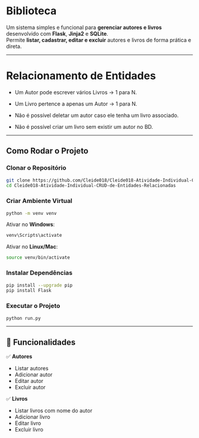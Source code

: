 
# Biblioteca

Um sistema simples e funcional para **gerenciar autores e livros** desenvolvido com **Flask**, **Jinja2** e **SQLite**.  
Permite **listar, cadastrar, editar e excluir** autores e livros de forma prática e direta.

---
# Relacionamento de Entidades
- Um Autor pode escrever vários Livros → 1 para N.

- Um Livro pertence a apenas um Autor → 1 para N.

- Não é possível deletar um autor caso ele tenha um livro associado.

- Não é possível criar um livro sem existir um autor no BD.

---

## Como Rodar o Projeto

### Clonar o Repositório
```bash
git clone https://github.com/Cleide018/Cleide018-Atividade-Individual-CRUD-de-Entidades-Relacionadas.git
cd Cleide018-Atividade-Individual-CRUD-de-Entidades-Relacionadas

```

### Criar Ambiente Virtual
```bash
python -m venv venv
```

Ativar no **Windows**:
```bash
venv\Scripts\activate
```
Ativar no **Linux/Mac**:
```bash
source venv/bin/activate
```

### Instalar Dependências
```bash
pip install --upgrade pip
pip install Flask
```

### Executar o Projeto
```bash
python run.py
```
---

## 📌 Funcionalidades

✅ **Autores**
- Listar autores
- Adicionar autor
- Editar autor
- Excluir autor

✅ **Livros**
- Listar livros com nome do autor
- Adicionar livro
- Editar livro
- Excluir livro


